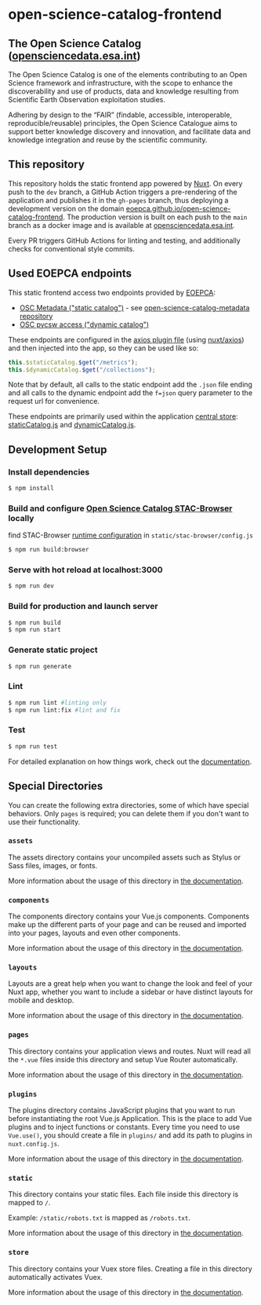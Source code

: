 # open-science-catalog-frontend

## The Open Science Catalog ([opensciencedata.esa.int](https://opensciencedata.esa.int/))

The Open Science Catalog is one of the elements contributing to an Open Science framework and infrastructure, with the scope to enhance the discoverability and use of products, data and knowledge resulting from Scientific Earth Observation exploitation studies.

Adhering by design to the “FAIR” (findable, accessible, interoperable, reproducible/reusable) principles, the Open Science Catalogue aims to support better knowledge discovery and innovation, and facilitate data and knowledge integration and reuse by the scientific community.

## This repository

This repository holds the static frontend app powered by [Nuxt](https://nuxtjs.org/). On every push to the `dev` branch, a GitHub Action triggers a pre-rendering of the application and publishes it in the `gh-pages` branch, thus deploying a development version on the domain [eoepca.github.io/open-science-catalog-frontend](https://eoepca.github.io/open-science-catalog-frontend/). The production version is built on each push to the `main` branch as a docker image and is available at [opensciencedata.esa.int](https://opensciencedata.esa.int/).

Every PR triggers GitHub Actions for linting and testing, and additionally checks for conventional style commits.

## Used EOEPCA endpoints

This static frontend access two endpoints provided by [EOEPCA](https://eoepca.org/):

- [OSC Metadata ("static catalog")](https://eoepca.github.io/open-science-catalog-metadata/) - see [open-science-catalog-metadata repository](https://github.com/EOEPCA/open-science-catalog-metadata)
- [OSC pycsw access ("dynamic catalog")](https://resource-catalogue.osc.develop.eoepca.org/)

These endpoints are configured in the [axios plugin file](./plugins/axios.js) (using [nuxt/axios](https://axios.nuxtjs.org/)) and then injected into the app, so they can be used like so:

```js
this.$staticCatalog.$get("/metrics");
this.$dynamicCatalog.$get("/collections");
```

Note that by default, all calls to the static endpoint add the `.json` file ending and all calls to the dynamic endpoint add the `f=json` query parameter to the request url for convenience.

These endpoints are primarily used within the application [central store](./store/): [staticCatalog.js](./store/staticCatalog.js) and [dynamicCatalog.js](./store/dynamicCatalog.js).

## Development Setup

### Install dependencies
```bash
$ npm install
```
### Build and configure [Open Science Catalog STAC-Browser](https://github.com/EOEPCA/open-science-catalog-stac-browser) locally
find STAC-Browser [runtime configuration](https://github.com/radiantearth/stac-browser/blob/v3.1.0-rc.1/docs/options.md) in
`static/stac-browser/config.js` 
```bash
$ npm run build:browser
```
### Serve with hot reload at localhost:3000
```bash
$ npm run dev
```

### Build for production and launch server
```bash
$ npm run build
$ npm run start
```

### Generate static project
```bash
$ npm run generate
```

### Lint
```bash
$ npm run lint #linting only
$ npm run lint:fix #lint and fix
```
### Test
```bash
$ npm run test
```

For detailed explanation on how things work, check out the [documentation](https://nuxtjs.org).

## Special Directories

You can create the following extra directories, some of which have special behaviors. Only `pages` is required; you can delete them if you don't want to use their functionality.

### `assets`

The assets directory contains your uncompiled assets such as Stylus or Sass files, images, or fonts.

More information about the usage of this directory in [the documentation](https://nuxtjs.org/docs/2.x/directory-structure/assets).

### `components`

The components directory contains your Vue.js components. Components make up the different parts of your page and can be reused and imported into your pages, layouts and even other components.

More information about the usage of this directory in [the documentation](https://nuxtjs.org/docs/2.x/directory-structure/components).

### `layouts`

Layouts are a great help when you want to change the look and feel of your Nuxt app, whether you want to include a sidebar or have distinct layouts for mobile and desktop.

More information about the usage of this directory in [the documentation](https://nuxtjs.org/docs/2.x/directory-structure/layouts).

### `pages`

This directory contains your application views and routes. Nuxt will read all the `*.vue` files inside this directory and setup Vue Router automatically.

More information about the usage of this directory in [the documentation](https://nuxtjs.org/docs/2.x/get-started/routing).

### `plugins`

The plugins directory contains JavaScript plugins that you want to run before instantiating the root Vue.js Application. This is the place to add Vue plugins and to inject functions or constants. Every time you need to use `Vue.use()`, you should create a file in `plugins/` and add its path to plugins in `nuxt.config.js`.

More information about the usage of this directory in [the documentation](https://nuxtjs.org/docs/2.x/directory-structure/plugins).

### `static`

This directory contains your static files. Each file inside this directory is mapped to `/`.

Example: `/static/robots.txt` is mapped as `/robots.txt`.

More information about the usage of this directory in [the documentation](https://nuxtjs.org/docs/2.x/directory-structure/static).

### `store`

This directory contains your Vuex store files. Creating a file in this directory automatically activates Vuex.

More information about the usage of this directory in [the documentation](https://nuxtjs.org/docs/2.x/directory-structure/store).
